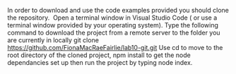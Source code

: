In order to download and use the code examples provided you should clone the repository. 
Open a terminal window in Visual Studio Code ( or use a terminal window provided by your operating system). Type the following command to download the project from a remote server to the folder you are currently in locally
git clone https://github.com/FionaMacRaeFairlie/lab10-git.git
Use cd to move to the root directory of the cloned project, npm install to get the node dependancies set up then run the project by typing node index.
